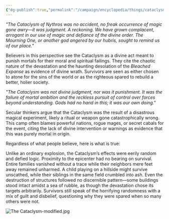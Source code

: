 ```yaml
---
{"dg-publish":true,"permalink":"/campaign/encyclopedia/things/cataclysm-of-nythros/"}
---
```


_"The Cataclysm of Nythros was no accident, no freak occurrence of magic gone awry—it was judgment. A reckoning. We have grown complacent, arrogant in our use of magic and defiance of the divine order. The Mourning One, or another god angered by our hubris, sought to remind us of our place."_

Believers in this perspective see the Cataclysm as a divine act meant to punish mortals for their moral and spiritual failings. They cite the chaotic nature of the devastation and the haunting desolation of the _Bleached Expanse_ as evidence of divine wrath. Survivors are seen as either chosen to atone for the sins of the world or as the righteous spared to rebuild a better, holier society.

_"The Cataclysm was not divine judgment, nor was it punishment. It was the failure of mortal ambition and the reckless pursuit of control over forces beyond understanding. Gods had no hand in this; it was our own doing."_

Secular thinkers argue that the Cataclysm was the result of a disastrous magical experiment, likely a ritual or weapon gone catastrophically wrong. This camp often blames powerful nations, rogue mages, or secret cabals for the event, citing the lack of divine intervention or warnings as evidence that this was purely mortal in origin.

Regardless of what people believe, here is what is true:

Unlike an ordinary explosion, the Cataclysm’s effects were eerily random and defied logic. Proximity to the epicenter had no bearing on survival. Entire families vanished without a trace while their neighbors mere feet away remained unharmed. A child playing on a hillside might survive unscathed, while their siblings in the same field crumbled into ash. Even the destruction of structures followed no discernible pattern—some buildings stood intact amidst a sea of rubble, as though the devastation chose its targets arbitrarily. Survivors still speak of the horrifying randomness with a mix of guilt and disbelief, questioning why they were spared when so many others were not.

![The Cataclysm-modified.jpg](/img/user/Config/DATA/Image%20Storage/The%20Cataclysm-modified.jpg)